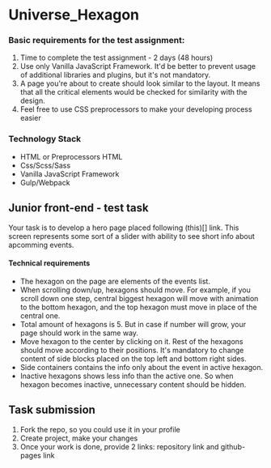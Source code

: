 # Universe_Hexagon

### Basic requirements for the test assignment:

 1) Time to complete the test assignment - 2 days (48 hours)
 2) Use only Vanilla JavaScript Framework. It'd be better to prevent usage of additional libraries and plugins, but it's not mandatory.
 3) A page you're about to create should look similar to the layout. It means that all the critical elements would be checked for similarity with the design.
 4) Feel free to use CSS preprocessors to make your developing process easier
 
### Technology Stack

* HTML or Preprocessors HTML
* Css/Scss/Sass
* Vanilla JavaScript Framework
* Gulp/Webpack


## Junior front-end - test task

Your task is to develop a hero page placed following (this)[] link.
This screen represents some sort of a slider with ability to see short info about apcomming events.

#### Technical requirements

* The hexagon on the page are elements of the events list.
* When scrolling down/up, hexagons should move. For example, if you scroll down one step, central biggest hexagon will move with animation to the bottom hexagon, and the top hexagon must move in place of the central one.
* Total amount of hexagons is 5. But in case if number will grow, your page should work in the same way.
* Move hexagon to the center by clicking on it. Rest of the hexagons should move according to their positions. It's mandatory to change content of side blocks placed on the top left and bottom right sides. 
* Side containers contains the info only about the event in active hexagon.
* Inactive hexagons shows less info than the active one. So when hexagon becomes inactive, unnecessary content should be hidden.

## Task submission
1) Fork the repo, so you could use it in your profile
2) Create project, make your changes
3) Once your work is done, provide 2 links: repository link and github-pages link 
